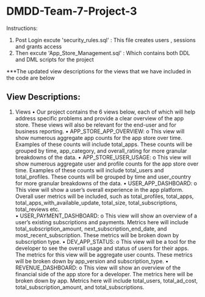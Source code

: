 # DMDD-Team-7-Project-3

Instructions:
1. Post Login excute 'security_rules.sql' : This file creates users , sessions and grants access
2. Then excute 'App_Store_Management.sql' : Which contains both DDL and DML scripts for the project


***The updated view descriptions for the views that we have included in the code are below

## View Descriptions:

1.	Views
•	Our project contains the 6 views below, each of which will help address specific problems and provide a clear overview of the app store. These views will also be relevant for the end-user and for business reporting. 
•	APP_STORE_APP_OVERVIEW: 
o	This view will show numerous aggregate app counts for the app store over time. Examples of these counts will include total_apps. These counts will be grouped by time, app_category, and overall_rating for more granular breakdowns of the data. 
•	APP_STORE_USER_USAGE: 
o	This view will show numerous aggregate user and profile counts for the app store over time. Examples of these counts will include total_users and total_profiles. These counts will be grouped by time and user_country for more granular breakdowns of the data. 
•	USER_APP_DASHBOARD: 
o	This view will show a user’s overall experience in the app platform. Overall user metrics will be included, such as total_profiles, total_apps, total_apps_with_available_update, total_size, total_subscriptions, total_reviews etc.  
•	USER_PAYMENT_DASHBOARD: 
o	This view will show an overview of a user’s existing subscriptions and payments. Metrics here will include total_subscription_amount, next_subscription_end_date, and most_recent_subscription. These metrics will be broken down by subscription type. 
•	DEV_APP_STATUS: 
o	This view will be a tool for the developer to see the overall usage and status of users for their apps. The metrics for this view will be aggregate user counts. These metrics will be broken down by app_version and subscription_type.
•	REVENUE_DASHBOARD: 
o	This view will show an overview of the financial side of the app store for a developer. The metrics here will be broken down by app. Metrics here will include total_users, total_ad_cost, total_subscription_amount, and total_subscriptions.

